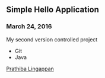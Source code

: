 ## Simple Hello Application

### March 24, 2016

My second version controlled project

* Git
* Java

[Prathiba Lingappan](http://sqasolution.com) 